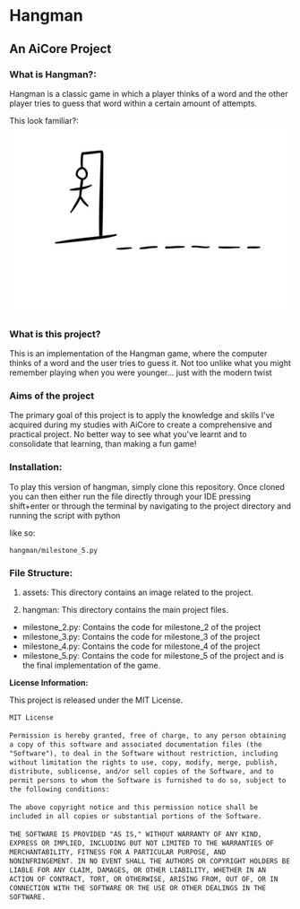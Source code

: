# __Hangman__

## __An AiCore Project__

### __What is Hangman?:__
 Hangman is a classic game in which a player thinks of a word and the other player tries to guess that word within a certain amount of attempts.

This look familiar?: 
 ![you may remember something like this from your childhood](assets/hangman_drawing.jpeg)
 
### __What is this project?__
This is an implementation of the Hangman game, where the computer thinks of a word and the user tries to guess it. Not too unlike what you might remember playing when you were younger... just with the modern twist 

### __Aims of the project__
The primary goal of this project is to apply the knowledge and skills I've acquired during my studies with AiCore to create a comprehensive and practical project. No better way to see what you've learnt and to consolidate that learning, than making a fun game! 

### Installation:
To play this version of hangman, simply clone this repository. Once cloned you can then either run the file directly through your IDE pressing shift+enter or through the terminal by navigating to the project directory and running the script with python

like so:

    hangman/milestone_5.py  


### File Structure: 

1. assets: This directory contains an image related to the project.

2. hangman: This directory contains the main project files.

- milestone_2.py: Contains the code for milestone_2 of the project
- milestone_3.py: Contains the code for milestone_3 of the project
- milestone_4.py: Contains the code for milestone_4 of the project
- milestone_5.py: Contains the code for milestone_5 of the project and is the final implementation of the game.


__License Information:__

This project is released under the MIT License.

    MIT License

    Permission is hereby granted, free of charge, to any person obtaining a copy of this software and associated documentation files (the "Software"), to deal in the Software without restriction, including without limitation the rights to use, copy, modify, merge, publish, distribute, sublicense, and/or sell copies of the Software, and to permit persons to whom the Software is furnished to do so, subject to the following conditions:

    The above copyright notice and this permission notice shall be included in all copies or substantial portions of the Software.

    THE SOFTWARE IS PROVIDED "AS IS," WITHOUT WARRANTY OF ANY KIND, EXPRESS OR IMPLIED, INCLUDING BUT NOT LIMITED TO THE WARRANTIES OF MERCHANTABILITY, FITNESS FOR A PARTICULAR PURPOSE, AND NONINFRINGEMENT. IN NO EVENT SHALL THE AUTHORS OR COPYRIGHT HOLDERS BE LIABLE FOR ANY CLAIM, DAMAGES, OR OTHER LIABILITY, WHETHER IN AN ACTION OF CONTRACT, TORT, OR OTHERWISE, ARISING FROM, OUT OF, OR IN CONNECTION WITH THE SOFTWARE OR THE USE OR OTHER DEALINGS IN THE SOFTWARE.

